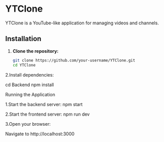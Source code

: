 # YTClone

YTClone is a YouTube-like application for managing videos and channels.

## Installation

1. **Clone the repository:**
   ```sh
   git clone https://github.com/your-username/YTClone.git
   cd YTClone


2.Install dependencies:

cd Backend
npm install


Running the Application


1.Start the backend server:
npm start

2.Start the frontend server:
npm run dev

3.Open your browser:

Navigate to http://localhost:3000



